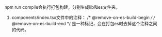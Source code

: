 npm run compile会执行打包构建，分别生成lib和es文件夹。


1. components/index.tsx文件中的注释：
/* @remove-on-es-build-begin */
/* @remove-on-es-build-end */
是一种标记，会在打包es时去掉这个注释之间的代码。
